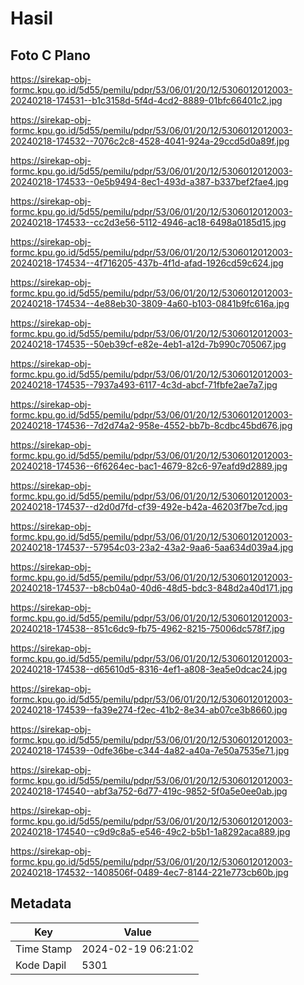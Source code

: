 # Hasil

## Foto C Plano

https://sirekap-obj-formc.kpu.go.id/5d55/pemilu/pdpr/53/06/01/20/12/5306012012003-20240218-174531--b1c3158d-5f4d-4cd2-8889-01bfc66401c2.jpg

https://sirekap-obj-formc.kpu.go.id/5d55/pemilu/pdpr/53/06/01/20/12/5306012012003-20240218-174532--7076c2c8-4528-4041-924a-29ccd5d0a89f.jpg

https://sirekap-obj-formc.kpu.go.id/5d55/pemilu/pdpr/53/06/01/20/12/5306012012003-20240218-174533--0e5b9494-8ec1-493d-a387-b337bef2fae4.jpg

https://sirekap-obj-formc.kpu.go.id/5d55/pemilu/pdpr/53/06/01/20/12/5306012012003-20240218-174533--cc2d3e56-5112-4946-ac18-6498a0185d15.jpg

https://sirekap-obj-formc.kpu.go.id/5d55/pemilu/pdpr/53/06/01/20/12/5306012012003-20240218-174534--4f716205-437b-4f1d-afad-1926cd59c624.jpg

https://sirekap-obj-formc.kpu.go.id/5d55/pemilu/pdpr/53/06/01/20/12/5306012012003-20240218-174534--4e88eb30-3809-4a60-b103-0841b9fc616a.jpg

https://sirekap-obj-formc.kpu.go.id/5d55/pemilu/pdpr/53/06/01/20/12/5306012012003-20240218-174535--50eb39cf-e82e-4eb1-a12d-7b990c705067.jpg

https://sirekap-obj-formc.kpu.go.id/5d55/pemilu/pdpr/53/06/01/20/12/5306012012003-20240218-174535--7937a493-6117-4c3d-abcf-71fbfe2ae7a7.jpg

https://sirekap-obj-formc.kpu.go.id/5d55/pemilu/pdpr/53/06/01/20/12/5306012012003-20240218-174536--7d2d74a2-958e-4552-bb7b-8cdbc45bd676.jpg

https://sirekap-obj-formc.kpu.go.id/5d55/pemilu/pdpr/53/06/01/20/12/5306012012003-20240218-174536--6f6264ec-bac1-4679-82c6-97eafd9d2889.jpg

https://sirekap-obj-formc.kpu.go.id/5d55/pemilu/pdpr/53/06/01/20/12/5306012012003-20240218-174537--d2d0d7fd-cf39-492e-b42a-46203f7be7cd.jpg

https://sirekap-obj-formc.kpu.go.id/5d55/pemilu/pdpr/53/06/01/20/12/5306012012003-20240218-174537--57954c03-23a2-43a2-9aa6-5aa634d039a4.jpg

https://sirekap-obj-formc.kpu.go.id/5d55/pemilu/pdpr/53/06/01/20/12/5306012012003-20240218-174537--b8cb04a0-40d6-48d5-bdc3-848d2a40d171.jpg

https://sirekap-obj-formc.kpu.go.id/5d55/pemilu/pdpr/53/06/01/20/12/5306012012003-20240218-174538--851c6dc9-fb75-4962-8215-75006dc578f7.jpg

https://sirekap-obj-formc.kpu.go.id/5d55/pemilu/pdpr/53/06/01/20/12/5306012012003-20240218-174538--d65610d5-8316-4ef1-a808-3ea5e0dcac24.jpg

https://sirekap-obj-formc.kpu.go.id/5d55/pemilu/pdpr/53/06/01/20/12/5306012012003-20240218-174539--fa39e274-f2ec-41b2-8e34-ab07ce3b8660.jpg

https://sirekap-obj-formc.kpu.go.id/5d55/pemilu/pdpr/53/06/01/20/12/5306012012003-20240218-174539--0dfe36be-c344-4a82-a40a-7e50a7535e71.jpg

https://sirekap-obj-formc.kpu.go.id/5d55/pemilu/pdpr/53/06/01/20/12/5306012012003-20240218-174540--abf3a752-6d77-419c-9852-5f0a5e0ee0ab.jpg

https://sirekap-obj-formc.kpu.go.id/5d55/pemilu/pdpr/53/06/01/20/12/5306012012003-20240218-174540--c9d9c8a5-e546-49c2-b5b1-1a8292aca889.jpg

https://sirekap-obj-formc.kpu.go.id/5d55/pemilu/pdpr/53/06/01/20/12/5306012012003-20240218-174532--1408506f-0489-4ec7-8144-221e773cb60b.jpg


## Metadata

| Key        | Value               |
| ---------- | ------------------- |
| Time Stamp | 2024-02-19 06:21:02 |
| Kode Dapil | 5301                |



